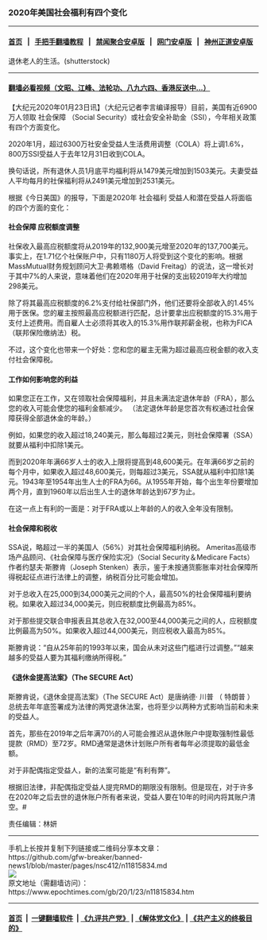 ### 2020年美国社会福利有四个变化
------------------------

#### [首页](https://github.com/gfw-breaker/banned-news1/blob/master/README.md) &nbsp;&nbsp;|&nbsp;&nbsp; [手把手翻墙教程](https://github.com/gfw-breaker/guides/wiki) &nbsp;&nbsp;|&nbsp;&nbsp; [禁闻聚合安卓版](https://github.com/gfw-breaker/bn-android) &nbsp;&nbsp;|&nbsp;&nbsp; [网门安卓版](https://github.com/oGate2/oGate) &nbsp;&nbsp;|&nbsp;&nbsp; [神州正道安卓版](https://github.com/SzzdOgate/update) 



<div><img alt="" class="aligncenter wp-post-image" src="https://i.epochtimes.com/assets/uploads/2019/12/1912060833171457-600x400.jpg"/>
<div class="red16 caption">
 退休老人的生活。(shutterstock)
</div>
</div><hr/>

#### [翻墙必看视频（文昭、江峰、法轮功、八九六四、香港反送中...）](http://167.172.214.107/home.html)

<div><p>
 【大纪元2020年01月23日讯】（大纪元记者李言编译报导）目前，美国有近6900万人领取
 <ok href="https://www.epochtimes.com/gb/tag/%E7%A4%BE%E4%BC%9A%E4%BF%9D%E9%9A%9C.html">
  社会保障
 </ok>
 （Social Security）或社会安全补助金（SSI），今年相关政策有四个方面变化。
</p>
<p>
 2020年1月，超过6300万社安金受益人生活费用调整（COLA）将上调1.6%，800万SSI受益人于去年12月31日收到COLA。
</p>
<p>
 换句话说，所有退休人员1月底平均福利将从1479美元增加到1503美元。夫妻受益人平均每月的社保福利将从2491美元增加到2531美元。
</p>
<p>
 根据《今日美国》的报导，下面是2020年
 <ok href="https://www.epochtimes.com/gb/tag/%E7%A4%BE%E4%BC%9A%E7%A6%8F%E5%88%A9.html">
  社会福利
 </ok>
 受益人和潜在受益人将面临的四个方面的变化：
</p>
<h4>
 <ok href="https://www.epochtimes.com/gb/tag/%E7%A4%BE%E4%BC%9A%E4%BF%9D%E9%9A%9C.html">
  社会保障
 </ok>
 应税额度调整
</h4>
<p>
 社保收入最高应税额度将从2019年的132,900美元增至2020年的137,700美元。事实上，在1.71亿个社保账户中，只有1180万人将受到这个变化的影响。根据MassMutual财务规划顾问大卫‧弗赖塔格（David Freitag）的说法，这一增长对于其中7%的人来说，意味着他们在2020年用于社保的支出较2019年大约增加298美元。
</p>
<p>
 除了将其最高应税额度的6.2%支付给社保部门外，他们还要将全部收入的1.45%用于医保。您的雇主按照最高应税额进行匹配，总计要拿出应税额度的15.3%用于支付上述费用。而自雇人士必须将其收入的15.3%用作联邦薪金税，也称为FICA（联邦保险缴纳法）税。
</p>
<p>
 不过，这个变化也带来一个好处：您和您的雇主无需为超过最高应税金额的收入支付社会保障税。
</p>
<h4>
 工作如何影响您的利益
</h4>
<p>
 如果您正在工作，又在领取社会保障福利，并且未满法定退休年龄（FRA），那么您的收入可能会使您的福利金额减少。 （法定退休年龄是您首次有权通过社会保障获得全部退休金的年龄。）
</p>
<p>
 例如，如果您的收入超过18,240美元，那么每超过2美元，则社会保障署（SSA）就要从福利中扣除1美元。
</p>
<p>
 而到2020年年满66岁人士的收入上限将提高到48,600美元。在年满66岁之前的每个月中，如果收入超过48,600美元，则每超过3美元，SSA就从福利中扣除1美元。1943年至1954年出生人士的FRA为66。从1955年开始，每个出生年份要增加两个月，直到1960年以后出生人士的退休年龄达到67岁为止。
</p>
<p>
 在这一点上有利的一面是：对于FRA或以上年龄的人的收入全年没有限制。
</p>
<h4>
 社会保障和税收
</h4>
<p>
 SSA说，略超过一半的美国人（56%）对其社会保障福利纳税。 Ameritas高级市场产品顾问、《社会保障与医疗保险实况》（Social Security＆Medicare Facts）作者约瑟夫‧斯滕肯（Joseph Stenken）表示，鉴于未按通货膨胀率对社会保障所得税起征点进行法律上的调整，纳税百分比可能会增加。
</p>
<p>
 对于总收入在25,000到34,000美元之间的个人，最高50%的社会保障福利要纳税。如果收入超过34,000美元，则应税额度比例最高为85%。
</p>
<p>
 对于那些提交联合申报表且其总收入在32,000至44,000美元之间的人，应税额度比例最高为50%。如果收入超过44,000美元，则应税收入最高为85%。
</p>
<p>
 斯滕肯说：“自从25年前的1993年以来，国会从未对这些门槛进行过调整。”“越来越多的受益人要为其福利缴纳所得税。”
</p>
<h4>
 《退休金提高法案》（The SECURE Act）
</h4>
<p>
 斯滕肯说，《退休金提高法案》（The SECURE Act）是唐纳德‧
 <ok href="https://www.epochtimes.com/gb/tag/%E5%B7%9D%E6%99%AE.html">
  川普
 </ok>
 （
 <ok href="https://www.epochtimes.com/gb/tag/%E7%89%B9%E6%9C%97%E6%99%AE.html">
  特朗普
 </ok>
 ）总统去年年底签署成为法律的两党退休法案，也将至少以两种方式影响当前和未来的受益人。
</p>
<p>
 首先，那些在2019年之后年满70½的人可能会推迟从退休账户中提取强制性最低提款（RMD）至72岁。RMD通常是退休计划账户所有者每年必须提取的最低金额。
</p>
<p>
 对于非配偶指定受益人，新的法案可能是“有利有弊”。
</p>
<p>
 根据旧法律，非配偶指定受益人提完RMD的期限没有限制。但是现在，对于许多在2020年之后去世的退休账户所有者来说，受益人要在10年的时间内将其账户清空。#
</p>
<p>
 责任编辑：林妍
</p>
</div>
<hr/>
手机上长按并复制下列链接或二维码分享本文章：<br/>
https://github.com/gfw-breaker/banned-news1/blob/master/pages/nsc412/n11815834.md <br/>
<a href='https://github.com/gfw-breaker/banned-news1/blob/master/pages/nsc412/n11815834.md'><img src='https://github.com/gfw-breaker/banned-news1/blob/master/pages/nsc412/n11815834.md.png'/></a> <br/>
原文地址（需翻墙访问）：https://www.epochtimes.com/gb/20/1/23/n11815834.htm


------------------------
#### [首页](https://github.com/gfw-breaker/banned-news1/blob/master/README.md) &nbsp;|&nbsp; [一键翻墙软件](https://github.com/gfw-breaker/nogfw/blob/master/README.md) &nbsp;| [《九评共产党》](https://github.com/gfw-breaker/9ping.md/blob/master/README.md#九评之一评共产党是什么) | [《解体党文化》](https://github.com/gfw-breaker/jtdwh.md/blob/master/README.md) | [《共产主义的终极目的》](https://github.com/gfw-breaker/gczydzjmd.md/blob/master/README.md)


<img src='http://gfw-breaker.win/banned-news/pages/nsc412/n11815834.md' width='0px' height='0px'/>